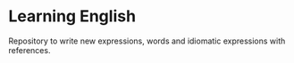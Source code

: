 # Learning English
Repository to write new expressions, words and  idiomatic expressions with references.
